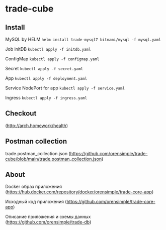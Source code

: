 # trade-cube

## Install

MySQL by HELM
`helm install trade-mysql7 bitnami/mysql -f mysql.yaml`

Job initDB
`kubectl apply -f initdb.yaml`

ConfigMap
`kubectl apply -f configmap.yaml`

Secret
`kubectl apply -f secret.yaml`

App
`kubectl apply -f deployment.yaml`

Service NodePort for app
`kubectl apply -f service.yaml`

Ingress
`kubectl apply -f ingress.yaml`

## Checkout
(http://arch.homework/health)

## Postman collection
trade.postman_collection.json
(https://github.com/orensimple/trade-cube/blob/main/trade.postman_collection.json)

## About
Docker образ приложения
(https://hub.docker.com/repository/docker/orensimple/trade-core-app)

Исходный код приложения
(https://github.com/orensimple/trade-core-app)

Описание приложения и схемы данных
(https://github.com/orensimple/trade-db)
